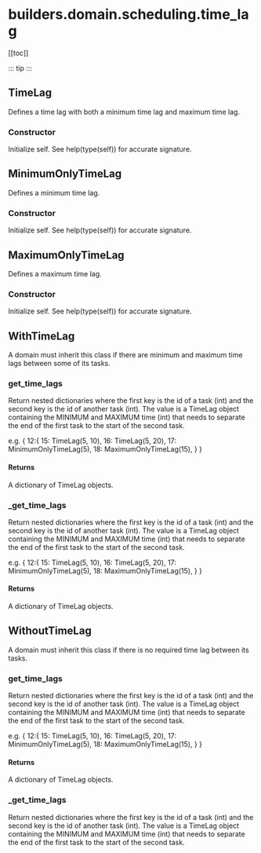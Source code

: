 # builders.domain.scheduling.time_lag

[[toc]]

::: tip
<skdecide-summary></skdecide-summary>
:::

## TimeLag

Defines a time lag with both a minimum time lag and maximum time lag.

### Constructor <Badge text="TimeLag" type="tip"/>

<skdecide-signature name= "TimeLag" :sig="{'params': [{'name': 'minimum_time_lag'}, {'name': 'maximum_time_lags'}]}"></skdecide-signature>

Initialize self.  See help(type(self)) for accurate signature.

## MinimumOnlyTimeLag

Defines a minimum time lag.

### Constructor <Badge text="MinimumOnlyTimeLag" type="tip"/>

<skdecide-signature name= "MinimumOnlyTimeLag" :sig="{'params': [{'name': 'minimum_time_lag'}]}"></skdecide-signature>

Initialize self.  See help(type(self)) for accurate signature.

## MaximumOnlyTimeLag

Defines a maximum time lag.

### Constructor <Badge text="MaximumOnlyTimeLag" type="tip"/>

<skdecide-signature name= "MaximumOnlyTimeLag" :sig="{'params': [{'name': 'maximum_time_lags'}]}"></skdecide-signature>

Initialize self.  See help(type(self)) for accurate signature.

## WithTimeLag

A domain must inherit this class if there are minimum and maximum time lags between some of its tasks.

### get\_time\_lags <Badge text="WithTimeLag" type="tip"/>

<skdecide-signature name= "get_time_lags" :sig="{'params': [{'name': 'self'}], 'return': 'Dict[int, Dict[int, TimeLag]]'}"></skdecide-signature>

Return nested dictionaries where the first key is the id of a task (int)
and the second key is the id of another task (int).
The value is a TimeLag object containing the MINIMUM and MAXIMUM time (int) that needs to separate the end
of the first task to the start of the second task.

e.g.
    {
        12:{
            15: TimeLag(5, 10),
            16: TimeLag(5, 20),
            17: MinimumOnlyTimeLag(5),
            18: MaximumOnlyTimeLag(15),
        }
    }

#### Returns
A dictionary of TimeLag objects.

### \_get\_time\_lags <Badge text="WithTimeLag" type="tip"/>

<skdecide-signature name= "_get_time_lags" :sig="{'params': [{'name': 'self'}], 'return': 'Dict[int, Dict[int, TimeLag]]'}"></skdecide-signature>

Return nested dictionaries where the first key is the id of a task (int)
and the second key is the id of another task (int).
The value is a TimeLag object containing the MINIMUM and MAXIMUM time (int) that needs to separate the end
of the first task to the start of the second task.

e.g.
    {
        12:{
            15: TimeLag(5, 10),
            16: TimeLag(5, 20),
            17: MinimumOnlyTimeLag(5),
            18: MaximumOnlyTimeLag(15),
        }
    }

#### Returns
A dictionary of TimeLag objects.

## WithoutTimeLag

A domain must inherit this class if there is no required time lag between its tasks.

### get\_time\_lags <Badge text="WithTimeLag" type="warn"/>

<skdecide-signature name= "get_time_lags" :sig="{'params': [{'name': 'self'}], 'return': 'Dict[int, Dict[int, TimeLag]]'}"></skdecide-signature>

Return nested dictionaries where the first key is the id of a task (int)
and the second key is the id of another task (int).
The value is a TimeLag object containing the MINIMUM and MAXIMUM time (int) that needs to separate the end
of the first task to the start of the second task.

e.g.
    {
        12:{
            15: TimeLag(5, 10),
            16: TimeLag(5, 20),
            17: MinimumOnlyTimeLag(5),
            18: MaximumOnlyTimeLag(15),
        }
    }

#### Returns
A dictionary of TimeLag objects.

### \_get\_time\_lags <Badge text="WithTimeLag" type="warn"/>

<skdecide-signature name= "_get_time_lags" :sig="{'params': [{'name': 'self'}], 'return': 'Dict[int, Dict[int, TimeLag]]'}"></skdecide-signature>

Return nested dictionaries where the first key is the id of a task (int)
and the second key is the id of another task (int).
The value is a TimeLag object containing the MINIMUM and MAXIMUM time (int) that needs to separate the end
of the first task to the start of the second task.

